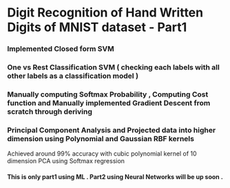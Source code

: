 # Digit Recognition of Hand Written Digits of MNIST dataset - Part1

### Implemented Closed form SVM

### One vs Rest Classification SVM ( checking each labels with all other labels as a classification model )

### Manually computing Softmax Probability , Computing Cost function and Manually implemented Gradient Descent from scratch through deriving

### Principal Component Analysis and Projected data into higher dimension using Polynomial and Gaussian RBF kernels

Achieved around 99% accuracy with cubic polynomial kernel of 10 dimension PCA using Softmax regression 

#### This is only part1 using ML . Part2 using Neural Networks will be up soon .
